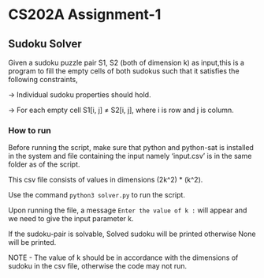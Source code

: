 # CS202A Assignment-1

## Sudoku Solver

Given a sudoku puzzle pair S1, S2 (both of dimension k) as input,this is a program to fill the empty cells of both sudokus such that it satisfies the following constraints,

-> Individual sudoku properties should hold.

-> For each empty cell S1[i, j] ≠ S2[i, j], where i is row and j is column.

### How to run

Before running the script, make sure that python and python-sat is installed in the system and file containing the input namely ‘input.csv’ is in the same folder as of the script.

This csv file consists of values in dimensions (2k^2) * (k^2).

Use the command ``` python3 solver.py ``` to run the script.

Upon running the file, a message ``` Enter the value of k : ``` will appear and we need to give the input parameter k. 

If the sudoku-pair is solvable, Solved sudoku will be printed otherwise None will be printed.

NOTE - The value of k should be in accordance with the dimensions of sudoku in the csv file, otherwise the code may not run.







